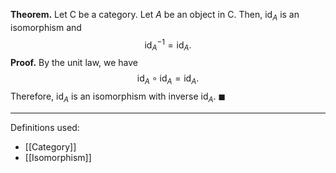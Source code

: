 **Theorem.** Let $\mathsf{C}$ be a category. Let $A$ be an object in $\mathsf{C}$. Then, $\text{id}_{A}$ is an isomorphism and $$\text{id}_{A}^{-1}=\text{id}_{A}.$$
**Proof.** By the unit law, we have $$\text{id}_{A}\circ \text{id}_{A}=\text{id}_{A}.$$Therefore, $\text{id}_{A}$ is an isomorphism with inverse $\text{id}_{A}$. $\blacksquare$
***
Definitions used:
- [[Category]]
- [[Isomorphism]]